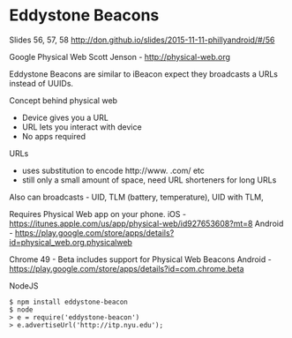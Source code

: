 # Eddystone Beacons

Slides 56, 57, 58 http://don.github.io/slides/2015-11-11-phillyandroid/#/56

Google Physical Web
Scott Jenson - http://physical-web.org

Eddystone Beacons are similar to iBeacon expect they broadcasts a URLs instead of UUIDs.

Concept behind physical web
 - Device gives you a URL
 - URL lets you interact with device
 - No apps required

URLs
- uses substitution to encode http://www. .com/ etc
- still only a small amount of space, need URL shorteners for long URLs

Also can broadcasts - UID, TLM (battery, temperature), UID with TLM,

Requires Physical Web app on your phone.
  iOS - https://itunes.apple.com/us/app/physical-web/id927653608?mt=8
  Android - https://play.google.com/store/apps/details?id=physical_web.org.physicalweb

Chrome 49 - Beta includes support for Physical Web Beacons
  Android - https://play.google.com/store/apps/details?id=com.chrome.beta

NodeJS

    $ npm install eddystone-beacon
    $ node
    > e = require('eddystone-beacon')
    > e.advertiseUrl('http://itp.nyu.edu');
